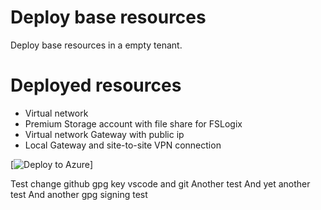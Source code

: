 # Deploy base resources
Deploy base resources in a empty tenant.

# Deployed resources
  - Virtual network
  - Premium Storage account with file share for FSLogix
  - Virtual network Gateway with public ip
  - Local Gateway and site-to-site VPN connection

[![Deploy to Azure](https://aka.ms/deploytoazurebutton)]

Test change github gpg key vscode and git
Another test
And yet another test
And another gpg signing test